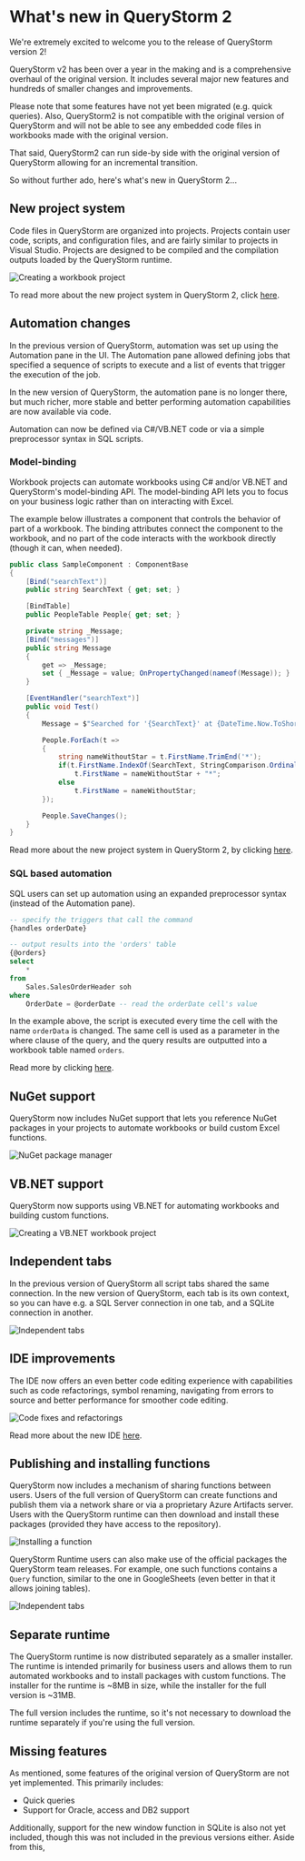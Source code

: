 # What's new in QueryStorm 2

We're extremely excited to welcome you to the release of QueryStorm version 2!

QueryStorm v2 has been over a year in the making and is a comprehensive overhaul of the original version. It includes several major new features and hundreds of smaller changes and improvements.

Please note that some features have not yet been migrated (e.g. quick queries). Also, QueryStorm2 is not compatible with the original version of QueryStorm and will not be able to see any embedded code files in workbooks made with the original version.

That said, QueryStorm2 can run side-by side with the original version of QueryStorm allowing for an incremental transition.

So without further ado, here's what's new in QueryStorm 2...

## New project system

Code files in QueryStorm are organized into projects. Projects contain user code, scripts, and configuration files, and are fairly similar to projects in Visual Studio. Projects are designed to be compiled and the compilation outputs loaded by the QueryStorm runtime.

![Creating a workbook project](https://querystorm.com/docs2/Images/creating_workbook_project.gif)

To read more about the new project system in QueryStorm 2, click [here](https://querystorm.com/docs2/General/Project_system).

## Automation changes

In the previous version of QueryStorm, automation was set up using the Automation pane in the UI. The Automation pane allowed defining jobs that specified a sequence of scripts to execute and a list of events that trigger the execution of the job.

In the new version of QueryStorm, the automation pane is no longer there, but much richer, more stable and better performing automation capabilities are now available via code.

Automation can now be defined via C#/VB.NET code or via a simple preprocessor syntax in SQL scripts.

### Model-binding

Workbook projects can automate workbooks using C# and/or VB.NET and QueryStorm's model-binding API. The model-binding API lets you to focus on your business logic rather than on interacting with Excel.

The example below illustrates a component that controls the behavior of part of a workbook. The binding attributes connect the component to the workbook, and no part of the code interacts with the workbook directly (though it can, when needed).

```csharp
public class SampleComponent : ComponentBase
{
    [Bind("searchText")]
    public string SearchText { get; set; }

    [BindTable]
    public PeopleTable People{ get; set; }

    private string _Message;
    [Bind("messages")]
    public string Message
    {
        get => _Message;
        set { _Message = value; OnPropertyChanged(nameof(Message)); }
    }

    [EventHandler("searchText")]
    public void Test()
    {
        Message = $"Searched for '{SearchText}' at {DateTime.Now.ToShortTimeString()}";

        People.ForEach(t =>
        {
            string nameWithoutStar = t.FirstName.TrimEnd('*');
            if(t.FirstName.IndexOf(SearchText, StringComparison.OrdinalIgnoreCase) >= 0)
                t.FirstName = nameWithoutStar + "*";
            else
                t.FirstName = nameWithoutStar;
        });

        People.SaveChanges();
    }
}
```

Read more about the new project system in QueryStorm 2, by clicking [here](http://querystorm.com/docs2/Automation/Automation_with_dotnet).

### SQL based automation

SQL users can set up automation using an expanded preprocessor syntax (instead of the Automation pane).

```sql
-- specify the triggers that call the command
{handles orderDate}

-- output results into the 'orders' table
{@orders}
select
    *
from
    Sales.SalesOrderHeader soh
where
    OrderDate = @orderDate -- read the orderDate cell's value
```

In the example above, the script is executed every time the cell with the name `orderData` is changed. The same cell is used as a parameter in the where clause of the query, and the query results are outputted into a workbook table named `orders`.

Read more by clicking [here](http://querystorm.com/docs2/Automation/Automation_with_SQL).

## NuGet support

QueryStorm now includes NuGet support that lets you reference NuGet packages in your projects to automate workbooks or build custom Excel functions.

![NuGet package manager](https://querystorm.com/docs2/Images/package_manager.png)

## VB.NET support

QueryStorm now supports using VB.NET for automating workbooks and building custom functions.

![Creating a VB.NET workbook project](https://querystorm.com/docs2/Images/creating_vbnet_project.gif)

## Independent tabs

In the previous version of QueryStorm all script tabs shared the same connection. In the new version of QueryStorm, each tab is its own context, so you can have e.g. a SQL Server connection in one tab, and a SQLite connection in another.

![Independent tabs](https://querystorm.com/docs2/Images/independent_tabs.gif)

## IDE improvements

The IDE now offers an even better code editing experience with capabilities such as code refactorings, symbol renaming, navigating from errors to source and better performance for smoother code editing.

![Code fixes and refactorings](https://querystorm.com/docs2/Images/code_fixes_and_refactorings.gif)

Read more about the new IDE [here](https://www.querystorm.com/docs2/General/IDE/).

## Publishing and installing functions

QueryStorm now includes a mechanism of sharing functions between users. Users of the full version of QueryStorm can create functions and publish them via a network share or via a proprietary Azure Artifacts server. Users with the QueryStorm runtime can then download and install these packages (provided they have access to the repository).

![Installing a function](https://www.querystorm.com/docs2/Images/installing_packages.gif)

QueryStorm Runtime users can also make use of the official packages the QueryStorm team releases. For example, one such functions contains a `Query` function, similar to the one in GoogleSheets (even better in that it allows joining tables).

![Independent tabs](https://querystorm.com/docs2/Images/query_function.gif)

## Separate runtime

The QueryStorm runtime is now distributed separately as a smaller installer. The runtime is intended primarily for business users and allows them to run automated workbooks and to install packages with custom functions. The installer for the runtime is ~8MB in size, while the installer for the full version is ~31MB.

The full version includes the runtime, so it's not necessary to download the runtime separately if you're using the full version.

## Missing features

As mentioned, some features of the original version of QueryStorm are not yet implemented. This primarily includes:

- Quick queries
- Support for Oracle, access and DB2 support

Additionally, support for the new window function in SQLite is also not yet included, though this was not included in the previous versions either. Aside from this, 